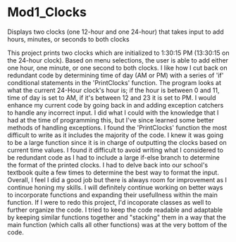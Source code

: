 # Mod1_Clocks
Displays two clocks (one 12-hour and one 24-hour) that takes input to add hours, minutes, or seconds to both clocks

This project prints two clocks which are initialized to 1:30:15 PM (13:30:15 on the 24-hour clock). Based on menu selections, the user is able to add either one hour, one minute, or one second to both clocks. 
I like how I cut back on redundant code by determining time of day (AM or PM) with a series of 'if' conditional statements in the 'PrintClocks' function. The program looks at what the current 24-Hour clock's hour is; if the hour is between 0 and 11, time of day is set to AM, if it's between 12 and 23 it is set to PM. 
I would enhance my current code by going back in and adding exception catchers to handle any incorrect input. I did what I could with the knowledge that I had at the time of programming this, but I've since learned some better methods of handling exceptions.
I found the 'PrintClocks' function the most difficult to write as it includes the majority of the code. I knew it was going to be a large function since it is in charge of outputting the clocks based on current time values. I found it difficult to avoid writing what I considered to be redundant code as I had to include a large if-else branch to determine the format of the printed clocks. I had to delve back into our school's textbook quite a few times to determine the best way to format the input. Overall, I feel I did a good job but there is always room for improvement as I continue honing my skills.
I will definitely continue working on better ways to incorporate functions and expanding their usefullness within the main function. If I were to redo this project, I'd incoporate classes as well to further organize the code. I tried to keep the code readable and adaptable by keeping similar functions together and "stacking" them in a way that the main function (which calls all other functions) was at the very bottom of the code.
